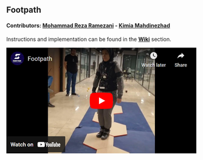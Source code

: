 ## Footpath

#### Contributors:  [Mohammad Reza Ramezani](https://github.com/redHaunter) - [Kimia Mahdinezhad](https://github.com/kimia-mahdinezhad)

Instructions and implementation can be found in the **[Wiki](https://github.com/FUM-Isense/footpath/wiki)** section.

<a href="https://www.youtube.com/watch?v=gygaAUPlcKo&list=PL-99eIHm3V8KQ0vKQzUnINGn9VGNs8fqZ&index=2&ab_channel=FUM-iSense">
    <img src="https://github.com/FUM-Isense/footpath/blob/main/assets/task.png" alt="Watch the video" width="500" />
</a>